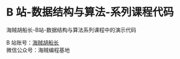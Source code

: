 # B 站-数据结构与算法-系列课程代码
海贼胡船长-B站-数据结构与算法系列课程中的演示代码

B 站账号：[海贼胡船长](https://space.bilibili.com/381346048)  
微信公众号：海贼编程基地
